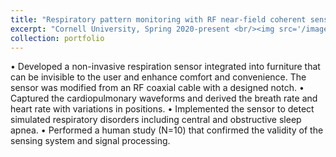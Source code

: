 ```yaml
---
title: "Respiratory pattern monitoring with RF near-field coherent sensing (NCS)"
excerpt: "Cornell University, Spring 2020-present <br/><img src='/images/research1.png'><br/><img src='/images/research1b.png'>"
collection: portfolio
---
```



•	Developed a non-invasive respiration sensor integrated into furniture that can be invisible to the user and enhance comfort and convenience. The sensor was modified from an RF coaxial cable with a designed notch. 
•	Captured the cardiopulmonary waveforms and derived the breath rate and heart rate with variations in positions. 
•	Implemented the sensor to detect simulated respiratory disorders including central and obstructive sleep apnea.
•	Performed a human study (N=10) that confirmed the validity of the sensing system and signal processing. 

